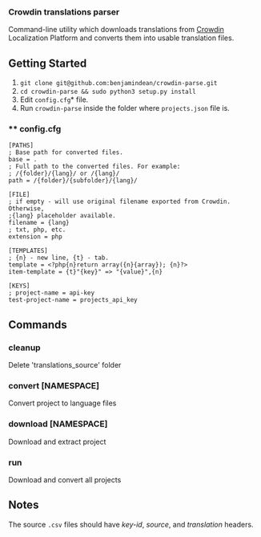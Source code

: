 ### Crowdin translations parser

Command-line utility which downloads translations from [Crowdin](https://crowdin.com/) Localization Platform and converts them into usable translation files.

## Getting Started

1. `git clone git@github.com:benjamindean/crowdin-parse.git`
2. `cd crowdin-parse && sudo python3 setup.py install`
3. Edit `config.cfg`* file.
4. Run `crowdin-parse` inside the folder where `projects.json` file is.

### ** config.cfg

```
[PATHS]
; Base path for converted files.
base = .
; Full path to the converted files. For example:
; /{folder}/{lang}/ or /{lang}/
path = /{folder}/{subfolder}/{lang}/

[FILE]
; if empty - will use original filename exported from Crowdin. Otherwise,
;{lang} placeholder available.
filename = {lang}
; txt, php, etc.
extension = php

[TEMPLATES]
; {n} - new line, {t} - tab.
template = <?php{n}return array({n}{array}); {n}?>
item-template = {t}"{key}" => "{value}",{n}

[KEYS]
; project-name = api-key
test-project-name = projects_api_key

```

## Commands

### cleanup   

Delete 'translations_source' folder

### convert [NAMESPACE]

Convert project to language files

### download [NAMESPACE]

Download and extract project

### run

Download and convert all projects

## Notes

The source `.csv` files should have *key-id*, *source*, and *translation* headers.
